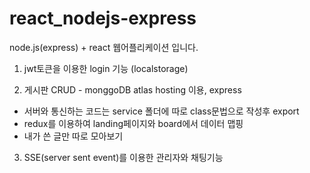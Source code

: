 # react_nodejs-express

node.js(express) + react 웹어플리케이션 입니다. <br/>
1. jwt토큰을 이용한 login 기능 (localstorage)
 
2. 게시판 CRUD - monggoDB atlas hosting 이용, express
 - 서버와 통신하는 코드는 service 폴더에 따로 class문법으로 작성후 export
 - redux를 이용하여 landing페이지와 board에서 데이터 맵핑
 - 내가 쓴 글만 따로 모아보기
 
3. SSE(server sent event)를 이용한 관리자와 채팅기능 
